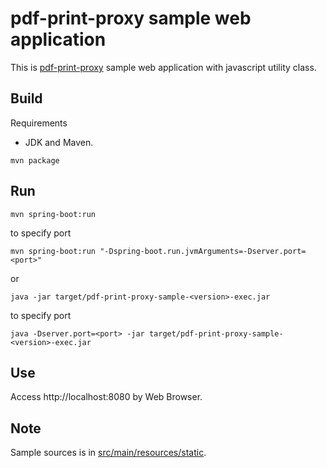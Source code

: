 # pdf-print-proxy sample web application   
This is [pdf-print-proxy](https://github.com/ns2j/pdf-print-proxy) sample web application with javascript utility class.

## Build   
Requirements
* JDK and Maven.   

```
mvn package
```

## Run
```
mvn spring-boot:run
```   
to specify port   
```
mvn spring-boot:run "-Dspring-boot.run.jvmArguments=-Dserver.port=<port>"
```   
or   
```
java -jar target/pdf-print-proxy-sample-<version>-exec.jar
```   
to specify port
```
java -Dserver.port=<port> -jar target/pdf-print-proxy-sample-<version>-exec.jar
```   
## Use
Access http://localhost:8080 by Web Browser.   

## Note   
Sample sources is in [src/main/resources/static](src/main/resources/static).   

